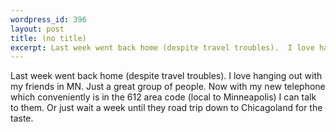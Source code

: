 ```yaml
--- 
wordpress_id: 396
layout: post
title: (no title)
excerpt: Last week went back home (despite travel troubles).  I love hanging out with my friends in MN.  Just a great group of people.  Now with my new telephone which conveniently is in the 612 area code (local to Minneapolis) I can talk to them.  Or just wait a week until they road trip down to Chicagoland for the taste.
---
```

Last week went back home (despite travel troubles).  I love hanging out with my friends in MN.  Just a great group of people.  Now with my new telephone which conveniently is in the 612 area code (local to Minneapolis) I can talk to them.  Or just wait a week until they road trip down to Chicagoland for the taste.
